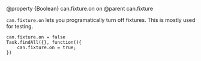 @property {Boolean} can.fixture.on on
@parent can.fixture

`can.fixture.on` lets you programatically turn off fixtures. This is mostly used for testing.

    can.fixture.on = false
    Task.findAll({}, function(){
        can.fixture.on = true;
    })
